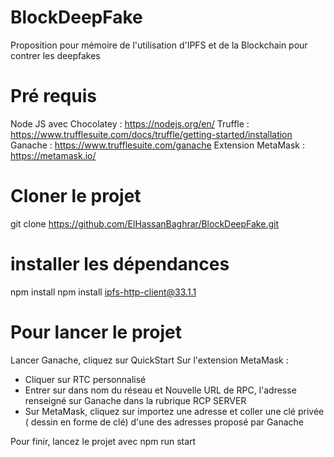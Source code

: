 # BlockDeepFake
Proposition pour mémoire de l'utilisation d'IPFS et de la Blockchain pour contrer les deepfakes


# Pré requis
Node JS avec Chocolatey : https://nodejs.org/en/
Truffle : https://www.trufflesuite.com/docs/truffle/getting-started/installation
Ganache : https://www.trufflesuite.com/ganache
Extension MetaMask : https://metamask.io/

# Cloner le projet 

git clone https://github.com/ElHassanBaghrar/BlockDeepFake.git


# installer les dépendances

npm install
npm install ipfs-http-client@33.1.1

# Pour lancer le projet

Lancer Ganache, cliquez sur QuickStart
Sur l'extension MetaMask :
- Cliquer sur RTC personnalisé
- Entrer sur dans nom du réseau et Nouvelle URL de RPC, l'adresse renseigné sur Ganache dans la rubrique RCP SERVER
- Sur MetaMask, cliquez sur importez une adresse et coller une clé privée ( dessin en forme de clé) d'une des adresses proposé par Ganache

Pour finir, lancez le projet avec npm run start

